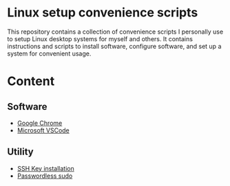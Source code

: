 # Linux setup convenience scripts

This repository contains a collection of convenience scripts I personally use to setup Linux desktop systems for myself and others. It contains instructions and scripts to install software, configure software, and set up a system for convenient usage.

# Content

## Software

- [Google Chrome](software/google-chrome.md)
- [Microsoft VSCode](software/vscode.md)

## Utility

- [SSH Key installation](utility/ssh-key.md)
- [Passwordless sudo](utility/sudo.md)
